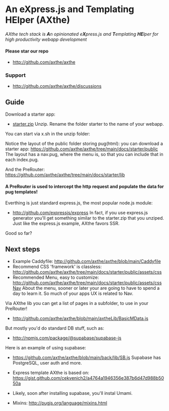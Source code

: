 
# An eXpress.js and Templating HElper (AXthe)
<i>AXthe tech stack is <b>A</b>n opinionated e<b>X</b>press.js and <b>T</b>emplating <b>HE</b>lper for high productivity webapp development</i>

#### Please star our repo
- http://github.com/axthe/axthe

### Support
- http://github.com/axthe/axthe/discussions


## Guide

Download a starter app:
- <a href="starter.zip">starter.zip</a>
Unzip. Rename the folder starter to the name of your webapp.


You can start via x.sh in the unzip folder:

Notice the layout of the public folder storing pug(html):
you can download a starter app:
https://github.com/axthe/axthe/tree/main/docs/starter/public
The layout has a nav.pug, where the menu is, so that you can include that in each index.pug.

And the PreRouter: 
https://github.com/axthe/axthe/tree/main/docs/starter/lib
#### A PreRouter is used to intercept the http request and populate the data for pug templates!

Everthing is just standard express.js, the most popular node.js module:
- http://github.com/expressjs/express
In fact, if you use express.js generator you'll get something similar to the starter.zip that you unziped. Just like the express.js example, AXthe favors SSR.

Good so far?

## Next steps
- Example Caddyfile: http://github.com/axthe/axthe/blob/main/Caddyfile
- Recommend CSS 'framework' is classless: http://github.com/axthe/axthe/tree/main/docs/starter/public/assets/css
- Recommended Menu, easy to customize: http://github.com/axthe/axthe/tree/main/docs/starter/public/assets/cssNav
About the menu, sooner or later your are going to have to spend a day to learn it. So much of your apps UX is related to Nav.

Via AXthe lib you can get a list of pages in a subfolder, to use in your PreRouter!
- http://github.com/axthe/axthe/blob/main/axtheLib/BasicMData.js

But mostly you'd do standard DB stuff, such as:
- http://npmjs.com/package/@supabase/supabase-js

Here is an example of using supabase:
- https://github.com/axthe/axthe/blob/main/back/lib/SB.js
Supabase has PostgreSQL, user auth and more.

- Express template AXthe is based on: https://gist.github.com/cekvenich2/a4764a1946356e387b6d47d988b5050a

- Likely, soon after installing supabase, you'll instal Umami.

- Mixins: http://pugjs.org/language/mixins.html
